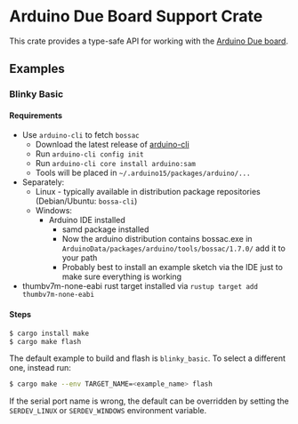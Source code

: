 # Arduino Due Board Support Crate

This crate provides a type-safe API for working with the [Arduino Due board](https://store.arduino.cc/arduino-due).

## Examples
### Blinky Basic
#### Requirements
 - Use `arduino-cli` to fetch `bossac`
    - Download the latest release of [arduino-cli](https://github.com/arduino/arduino-cli/releases)
    - Run `arduino-cli config init`
    - Run `arduino-cli core install arduino:sam`
    - Tools will be placed in `~/.arduino15/packages/arduino/...`
 - Separately:
    - Linux - typically available in distribution package repositories (Debian/Ubuntu: `bossa-cli`)
    - Windows:
       - Arduino IDE installed
          - samd package installed
          - Now the arduino distribution contains bossac.exe in `ArduinoData/packages/arduino/tools/bossac/1.7.0/` add it to your path
          - Probably best to install an example sketch via the IDE just to make sure everything is working
 - thumbv7m-none-eabi rust target installed via `rustup target add thumbv7m-none-eabi`

#### Steps
```bash
$ cargo install make
$ cargo make flash
```

The default example to build and flash is `blinky_basic`.  To select a
different one, instead run:

```bash
$ cargo make --env TARGET_NAME=<example_name> flash
```

If the serial port name is wrong, the default can be overridden by setting
the `SERDEV_LINUX` or `SERDEV_WINDOWS` environment variable.
